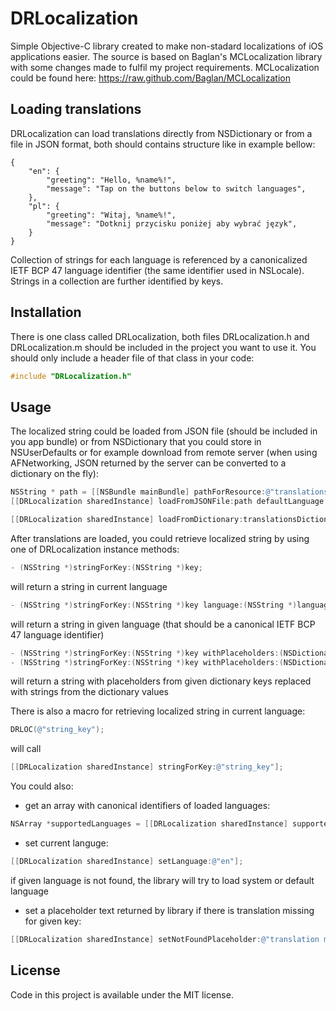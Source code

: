 DRLocalization
==============

Simple Objective-C library created to make non-stadard localizations of iOS applications easier. The source is based on Baglan's MCLocalization library with some changes made to fulfil my project requirements. MCLocalization could be found here: https://raw.github.com/Baglan/MCLocalization

## Loading translations

DRLocalization can load translations directly from NSDictionary or from a file in JSON format, both should contains structure like in example bellow:  

  	{
	    "en": {
	        "greeting": "Hello, %name%!",
	        "message": "Tap on the buttons below to switch languages",
	    },
	    "pl": {
	        "greeting": "Witaj, %name%!",
	        "message": "Dotknij przycisku poniżej aby wybrać język",
	    }
	}

Collection of strings for each language is referenced by a canonicalized IETF BCP 47 language identifier (the same identifier used in NSLocale). Strings in a collection are further identified by keys.

## Installation

There is one class called DRLocalization, both files DRLocalization.h and DRLocalization.m should be included in the project you want to use it. You should only include a header file of that class in your code:

```objective-c
#include "DRLocalization.h"
```

## Usage

The localized string could be loaded from JSON file (should be included in you app bundle) or from NSDictionary that you could store in NSUserDefaults or for example download from remote server (when using AFNetworking, JSON returned by the server can be converted to a dictionary on the fly):

```objective-c
NSString * path = [[NSBundle mainBundle] pathForResource:@"translations.json" ofType:nil];
[[DRLocalization sharedInstance] loadFromJSONFile:path defaultLanguage:@"en"];
```

```objective-c
[[DRLocalization sharedInstance] loadFromDictionary:translationsDictionary defaultLanguage:@"en"];
```

After translations are loaded, you could retrieve localized string by using one of DRLocalization instance methods:

```objective-c
- (NSString *)stringForKey:(NSString *)key;
```
will return a string in current language

```objective-c
- (NSString *)stringForKey:(NSString *)key language:(NSString *)language;
```
will return a string in given language (that should be a canonical IETF BCP 47 language identifier)

```objective-c
- (NSString *)stringForKey:(NSString *)key withPlaceholders:(NSDictionary *)placeholders;
- (NSString *)stringForKey:(NSString *)key withPlaceholders:(NSDictionary *)placeholders language:(NSString *)language;
```
will return a string with placeholders from given dictionary keys replaced with strings from the dictionary values

There is also a macro for retrieving localized string in current language:

```objective-c
DRLOC(@"string_key");
```

will call

```objective-c
[[DRLocalization sharedInstance] stringForKey:@"string_key"];
```

You could also:

- get an array with canonical identifiers of loaded languages:

```objective-c
NSArray *supportedLanguages = [[DRLocalization sharedInstance] supportedLanguages];
```

- set current languge:

```objective-c
[[DRLocalization sharedInstance] setLanguage:@"en"];
```

if given language is not found, the library will try to load system or default language

- set a placeholder text returned by library if there is translation missing for given key:

```objective-c
[[DRLocalization sharedInstance] setNotFoundPlaceholder:@"translation missing: %key%"];
```

## License

Code in this project is available under the MIT license.
